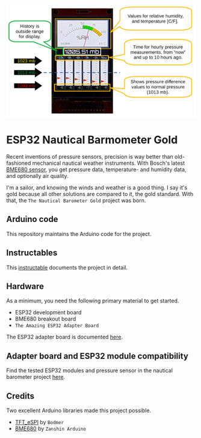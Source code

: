![Display](./images/explanation-for-barometer-readout.png)

# ESP32 Nautical Barmometer Gold

Recent inventions of pressure sensors, precision is way better than old-fashioned mechanical nautical weather instruments. With Bosch's latest [BME680 sensor](./assets/Datasheet-BME680.pdf), you get pressure data, temperature- and humidity data, and optionally air quality.

I'm a sailor, and knowing the winds and weather is a good thing. I say it's gold because all other solutions are compared to it, the gold standard. With that, the `The Nautical Barometer Gold` project was born.

## Arduino code

This repository maintains the Arduino code for the project.

## Instructables

This [instructable](https://www.instructables.com) documents the project in detail.

## Hardware

As a minimum, you need the following primary material to get started.

* ESP32 development board
* BME680 breakout board
* `The Amazing ESP32 Adapter Board`

The ESP32 adapter board is documented [here](https://github.com/DebinixTeam/esp32-adapter-board-v1x.git). 

## Adapter board and ESP32 module compatibility

Find the tested ESP32 modules and pressure sensor in the nautical barometer project [here](./hw-compatibility-list.md).

## Credits

Two excellent Arduino libraries made this project possible.

* [TFT_eSPI](https://github.com/Bodmer/TFT_eSPI) by `Bodmer`
* [BME680](https://github.com/Zanduino/BME680) by `Zanshin Arduino`

